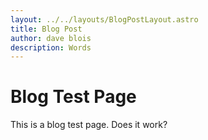 ```yaml
---
layout: ../../layouts/BlogPostLayout.astro
title: Blog Post
author: dave blois
description: Words
---
```

# Blog Test Page
This is a blog test page. Does it work?